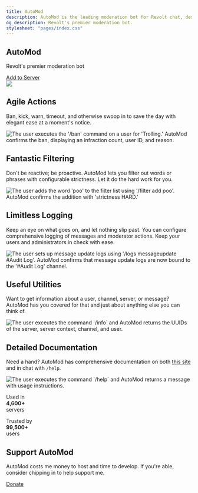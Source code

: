 ```yaml
---
title: AutoMod
description: AutoMod is the leading moderation bot for Revolt chat, designed to keep your server safe and well-managed with ease. Instantly ban, kick, warn, or timeout users with agile moderation actions. Proactively filter unwanted words or phrases with configurable strictness, and maintain control with comprehensive logging of messages and mod actions. Need information on users, channels, or servers? AutoMod’s utilities have you covered. Backed by detailed documentation and trusted by thousands of servers, AutoMod is the must-have bot for seamless server management.
og_description: Revolt's premier moderation bot.
stylesheet: "pages/index.css"
---
```


<section class="hero">

<div>
    <h1>AutoMod</h1>
    <p class="subtitle">Revolt's premier moderation bot</p>
    <a href="https://app.revolt.chat/bot/01FHGJ3NPP7XANQQH8C2BE44ZY" class="button">Add to Server</a>
</div>

<img src="/assets/hero.png">

</section>

<div class="feature-card-wrapper">

<div class="feature-card actions">
<div>
    <h2>Agile Actions</h2>
    <p>Ban, kick, warn, timeout, and otherwise swoop in to save the day with elegant ease at a moment's notice.</p>
</div>
<img src="/assets/images/actions_example.png" alt="The user executes the '/ban' command on a user for 'Trolling.' AutoMod confirms the ban, displaying an infraction count, user ID, and reason.">
</div>

<div class="feature-card filtering">
<div>
    <h2>Fantastic Filtering</h2>
    <p>Don't be reactive; be proactive. AutoMod lets you filter out words or phrases with configurable strictness. Let it do the hard work for you.</p>
</div>
<img src="/assets/images/filter_example.png" alt="The user adds the word 'poo' to the filter list using '/filter add poo'. AutoMod confirms the addition with 'strictness HARD.'">
</div>

<div class="feature-card logging">
<div>
    <h2>Limitless Logging</h2>
    <p>Keep an eye on what goes on, and let nothing slip past. You can configure comprehensive logging of messages and moderator actions. Keep your users and administrators in check with ease.</p>
</div>
<img src="/assets/images/logging_example.png" alt="The user sets up message update logs using '/logs messageupdate #Audit Log'. AutoMod confirms that message update logs are now bound to the '#Audit Log' channel.">
</div>

<div class="feature-card utilities">
<div>
    <h2>Useful Utilities</h2>
    <p>Want to get information about a user, channel, server, or message? AutoMod has you covered for that and just about anything else you can think of.</p>
</div>
<img src="/assets/images/utilities_example.png" alt="The user exceutes the command `/info` and AutoMod returns the UUIDs of the server, server context, channel, and user.">
</div>

<div class="feature-card documentation">
<div>
    <h2>Detailed Documentation</h2>
    <p>Need a hand? AutoMod has comprehensive documentation on both <a href="/docs">this site</a> and in chat with <code>/help</code>.</p>
</div>
<img src="/assets/images/documentation_example.png" alt="The user executes the command `/help` and AutoMod returns a message with usage instructions.">
</div>

</div>

<div class="stats">

Used in  
**4,600+**  
servers

Trusted by  
**99,500+**  
users

</div>

<div class="donate">

## Support AutoMod

AutoMod costs me money to host and time to develop. If you're able, consider chipping in to help support me.

<a href="https://vale.rocks/support" class="button">Donate</a>

</div>
